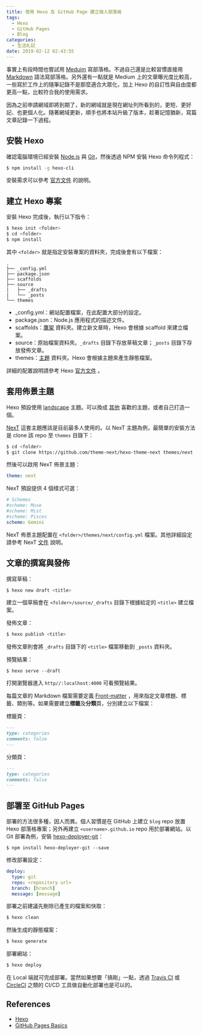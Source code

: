 ```yaml
---
title: 使用 Hexo 及 GitHub Page 建立個人部落格
tags:
  - Hexo
  - GitHub Pages
  - Blog
categories:
  - 生活札記
date: 2019-02-12 02:43:55
---
```



事實上有段時間也嘗試用 [Meduim](https://medium.com/) 寫部落格。不過自己還是比較習慣直接用 [Markdown](https://markdown.tw/) 語法寫部落格。另外還有一點就是 Medium 上的文章曝光度比較高，一些寫於工作上的隨筆記錄不是那麼適合大眾化，加上 Hexo 的自訂性與自由度都更高一點，比較符合我的使用需求。

<!-- more -->

因為之前申請網域即將到期了，新的網域就是現在網址列所看到的，更短、更好記、也更個人化。隨著網域更新，順手也將本站升級了版本，趁著記憶猶新，寫篇文章記錄一下過程。

## 安裝 Hexo

確認電腦環境已經安裝 [Node.js](http://nodejs.org/) 與 [Git](http://git-scm.com/)，然後透過 NPM 安裝 Hexo 命令列程式：

```bash
$ npm install -g hexo-cli
```

安裝需求可以參考 [官方文件](https://hexo.io/zh-tw/docs/index.html) 的說明。

## 建立 Hexo 專案

安裝 Hexo 完成後，執行以下指令：

```bash
$ hexo init <folder>
$ cd <folder>
$ npm install
```

其中 `<folder>` 就是指定安裝專案的資料夾，完成後會有以下檔案：

```
.
├── _config.yml
├── package.json
├── scaffolds
├── source
|   ├── _drafts
|   └── _posts
└── themes
```

* _config.yml：網站配置檔案，在此配置大部分的設定。
* package.json：Node.js 應用程式的描述文件。
* scaffolds：[鷹架](https://hexo.io/zh-tw/docs/writing.html#%E9%B7%B9%E6%9E%B6%EF%BC%88Scaffold%EF%BC%89) 資料夾。建立新文章時，Hexo 會根據 scaffold 來建立檔案。
* source：原始檔案資料夾。`_drafts` 目錄下存放草稿文章；`_posts` 目錄下存放發佈文章。
* themes：[主題](https://hexo.io/zh-tw/docs/themes) 資料夾。Hexo 會根據主題來產生靜態檔案。

詳細的配置說明請參考 Hexo [官方文件](https://hexo.io/zh-tw/docs/configuration) 。

## 套用佈景主題

Hexo 預設使用 [landscape](https://github.com/hexojs/hexo-theme-landscape) 主題。可以換成 [其他](https://hexo.io/themes/) 喜歡的主題，或者自己打造一個。

[NexT](https://github.com/theme-next/hexo-theme-next) 這套主題應該是目前最多人使用的。以 NexT 主題為例，最簡單的安裝方法是 clone 該 repo 至 `themes` 目錄下： 

```bash
$ cd <folder>
$ git clone https://github.com/theme-next/hexo-theme-next themes/next
```

然後可以啟用 NexT 佈景主題：

```yml <folder>/_config.yml
theme: next
```

NexT 預設提供 4 個樣式可選：

```yml <folder>/themes/next/_config.yml
# Schemes
#scheme: Muse
#scheme: Mist
#scheme: Pisces
scheme: Gemini
```

NexT 佈景主題配置在 `<folder>/themes/next/config.yml` 檔案。其他詳細設定請參考 NexT [文件](https://theme-next.org/) 說明。

## 文章的撰寫與發佈

撰寫草稿：

```bash
$ hexo new draft <title>
```

建立一個草稿會在 `<folder>/source/_drafts` 目錄下根據給定的 `<title>` 建立檔案。

發佈文章：

```bash
$ hexo publish <title>
```

發佈文章則會將 `_drafts` 目錄下的 `<title>` 檔案移動到 `_posts` 資料夾。

預覽結果：

```basg
$ hexo serve --draft
```

打開瀏覽器進入 `http//:localhost:4000` 可看預覽結果。

每篇文章的 Markdown 檔案需要定義 [Front-matter](https://hexo.io/zh-tw/docs/front-matter) ，用來指定文章標題、標籤、類別等。如果需要建立**標籤**及**分類**頁，分別建立以下檔案：

標籤頁：

```markdown <folder>/source/tags/index.md
---
type: categories
comments: false
---
```

分類頁：

```markdown <folder>/source/categories/index.md
---
type: categories
comments: false
---
```

## 部署至 GitHub Pages

部署的方法很多種，因人而異。個人習慣是在 GitHub 上建立 `blog` repo 放置 Hexo 部落格專案；另外再建立 `<username>.github.io` repo 用於部署網站。以 Git 部署為例，安裝 [hexo-deployer-git](https://github.com/hexojs/hexo-deployer-git)：

```
$ npm install hexo-deployer-git --save
```

修改部署設定：

```yml <folder>/_config.yml
deploy:
  type: git
  repo: <repository url>
  branch: [branch]
  message: [message]
```

部署之前建議先刪除已產生的檔案和快取：

```bash
$ hexo clean
```

然後生成的靜態檔案：

```bash
$ hexo generate
```

部署網站：

```bash
$ hexo deploy
```

在 Local 端就可完成部署。當然如果想要「搞剛」一點，透過 [Travis CI](http://travis-ci.org/) 或 [CircleCI](https://circleci.com/) 之類的 CI/CD 工具做自動化部署也是可以的。

## References

* [Hexo](https://hexo.io/zh-tw/)
* [GitHub Pages Basics](https://help.github.com/categories/github-pages-basics/)